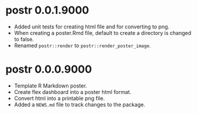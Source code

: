 # postr 0.0.1.9000

* Added unit tests for creating html file and for converting to png.
* When creating a poster.Rmd file, default to create a directory is changed to false.
* Renamed `postr::render` to `postr::render_poster_image`.

# postr 0.0.0.9000

* Template R Markdown poster.
* Create flex dashboard into a poster html format.
* Convert html into a printable png file.
* Added a `NEWS.md` file to track changes to the package.



